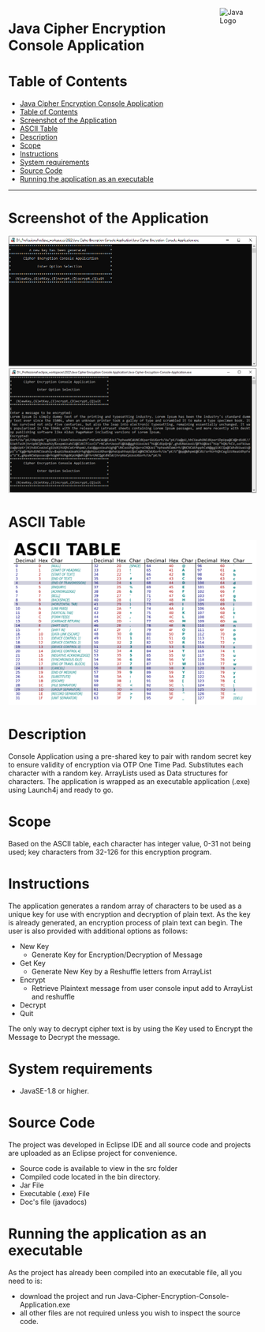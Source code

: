 <img src="images/medicine-ball.png" width="75" align="right" alt="Java Logo"></a>

# Java Cipher Encryption Console Application

# Table of Contents

- [Java Cipher Encryption Console Application](#java-cipher-encryption-console-application)
- [Table of Contents](#table-of-contents)
- [Screenshot of the Application](#screenshot-of-the-application)
- [ASCII Table](#ascii-table)
- [Description](#description)
- [Scope](#scope)
- [Instructions](#instructions)
- [System requirements](#system-requirements)
- [Source Code](#source-code)
- [Running the application as an executable](#running-the-application-as-an-executable)

---

# Screenshot of the Application

<p align="center" >
 <img src="images/screenshot.PNG"  height="auto">
 <img src="images/screenshot2.PNG"  height="auto">
</p>

# ASCII Table

<p align="center" >
 <img src="images/ASCII-Table.png"  style="background-color:#fff" height="auto">
</p>

# Description

Console Application using a pre-shared key to pair with random secret key to ensure validity of encryption via OTP One Time Pad. Substitutes each character with a random key. ArrayLists used as Data structures for characters.
The application is wrapped as an executable application (.exe) using Launch4j and ready to go.

# Scope

Based on the ASCII table, each character has integer value, 0-31 not being used; key characters from 32-126 for this encryption program.

# Instructions

The application generates a random array of characters to be used as a unique key for use with encryption and decryption of plain text.
As the key is already generated, an encryption process of plain text can begin. The user is also provided with additional options as follows:

- New Key
  - Generate Key for Encryption/Decryption of Message
- Get Key
  - Generate New Key by a Reshuffle letters from ArrayList
- Encrypt
  - Retrieve Plaintext message from user console input add to ArrayList and reshuffle
- Decrypt
- Quit

The only way to decrypt cipher text is by using the Key used to Encrypt the Message to Decrypt the message.

# System requirements

- JavaSE-1.8 or higher.

# Source Code

The project was developed in Eclipse IDE and all source code and projects are uploaded as an Eclipse project for convenience.

- Source code is available to view in the src folder
- Compiled code located in the bin directory.
- Jar File
- Executable (.exe) File
- Doc's file (javadocs)

# Running the application as an executable

As the project has already been compiled into an executable file, all you need to is:

- download the project and run Java-Cipher-Encryption-Console-Application.exe
- all other files are not required unless you wish to inspect the source code.
